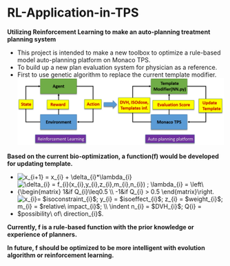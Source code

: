 # RL-Application-in-TPS
**Utilizing Reinforcement Learning to make an auto-planning treatment planning system**

- This project is intended to make a new toolbox to optimize a rule-based model auto-planning platform on Monaco TPS.
- To build up a new plan evaluation system for physician as a reference.
- First to use genetic algorithm to replace the current template modifier.
![alt text](https://github.com/fishdda/RL-Application-in-TPS/blob/master/fig20.png)


**Based on the current bio-optimization, a function(f) would be developed for updating template.**
- <img src="https://latex.codecogs.com/gif.latex?x_{i&plus;1}&space;=&space;x_{i}&space;&plus;&space;\delta_{i}*\lambda_{i}" title="x_{i+1} = x_{i} + \delta_{i}*\lambda_{i}" />

- <img src="https://latex.codecogs.com/gif.latex?\delta_{i}&space;=&space;f_{i}(x_{i},y_{i},z_{i},m_{i},n_{i})&space;;&space;\lambda_{i}&space;=&space;\left\{\begin{matrix}&space;1&if&space;Q_{i}\leq0.5&space;\\&space;-1&if&space;Q_{i}&space;>&space;0.5&space;\end{matrix}\right." title="\delta_{i} = f_{i}(x_{i},y_{i},z_{i},m_{i},n_{i}) ; \lambda_{i} = \left\{\begin{matrix} 1&if Q_{i}\leq0.5 \\ -1&if Q_{i} > 0.5 \end{matrix}\right." />

- <img src="https://latex.codecogs.com/gif.latex?x_{i}=&space;$isoconstraint_{i}$;&space;y_{i}&space;=&space;$isoeffect_{i}$;&space;z_{i}&space;=&space;$weight_{i}$;&space;m_{i}&space;=&space;$relative\&space;impact_{i}$;&space;\\&space;\indent&space;n_{i}&space;=&space;$DVH_{i}$;&space;Q{i}&space;=&space;$possibility\&space;of\&space;direction_{i}$." title="x_{i}= $isoconstraint_{i}$; y_{i} = $isoeffect_{i}$; z_{i} = $weight_{i}$; m_{i} = $relative\ impact_{i}$; \\ \indent n_{i} = $DVH_{i}$; Q{i} = $possibility\ of\ direction_{i}$." />

**Currently, f is a rule-based function with the prior knowledge or experience of planners.**


**In future, f should be optimized to be more intelligent with evolution algorithm or reinforcement learning.**
